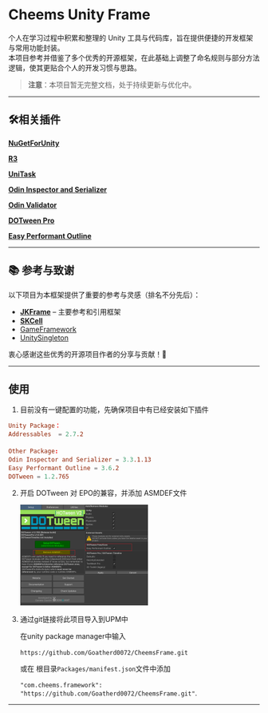 # Cheems Unity Frame

个人在学习过程中积累和整理的 Unity 工具与代码库，旨在提供便捷的开发框架与常用功能封装。  
本项目参考并借鉴了多个优秀的开源框架，在此基础上调整了命名规则与部分方法逻辑，使其更贴合个人的开发习惯与思路。  

> **注意**：本项目暂无完整文档，处于持续更新与优化中。

---

## 🛠️相关插件

**[NuGetForUnity](https://github.com/GlitchEnzo/NuGetForUnity)**

**[R3](https://github.com/Cysharp/R3)**

**[UniTask](https://github.com/Cysharp/UniTask)**

**[Odin Inspector and Serializer]( https://assetstore.unity.com/packages/tools/utilities/odin-inspector-and-serializer-89041)**

**[Odin Validator](https://assetstore.unity.com/packages/tools/utilities/odin-validator-227861)**

**[DOTween Pro](https://assetstore.unity.com/packages/tools/visual-scripting/dotween-pro-32416)**

**[Easy Performant Outline](https://assetstore.unity.com/packages/vfx/shaders/fullscreen-camera-effects/easy-performant-outline-2d-3d-urp-hdrp-and-built-in-renderer-157187)**

---

## 📚 参考与致谢

以下项目为本框架提供了重要的参考与灵感（排名不分先后）：

- **[JKFrame](https://github.com/Joker-YF/JKFrame)** – 主要参考和引用框架
- **[SKCell](https://github.com/Skyrim07/SKCell)**
- [GameFramework](https://github.com/EllanJiang/GameFramework)
- [UnitySingleton](https://github.com/UnityCommunity/UnitySingleton)

衷心感谢这些优秀的开源项目作者的分享与贡献！🙏

---

## 使用

1. 目前没有一键配置的功能，先确保项目中有已经安装如下插件
 ```toml
Unity Package：
Addressables  = 2.7.2

Other Package:
Odin Inspector and Serializer = 3.3.1.13
Easy Performant Outline = 3.6.2
DOTween = 1.2.765
 ```
2. 开启 DOTween 对 EPO的兼容，并添加 ASMDEF文件

	<img src=".README/image-20250820005116968.png" alt="image-20250820005116968" style="zoom:25%;" />

3. 通过git链接将此项目导入到UPM中

	在unity package manager中输入

	 `https://github.com/Goatherd0072/CheemsFrame.git`
	
	或在 根目录`Packages/manifest.json`文件中添加
	
	 `"com.cheems.framework": "https://github.com/Goatherd0072/CheemsFrame.git"`.






---